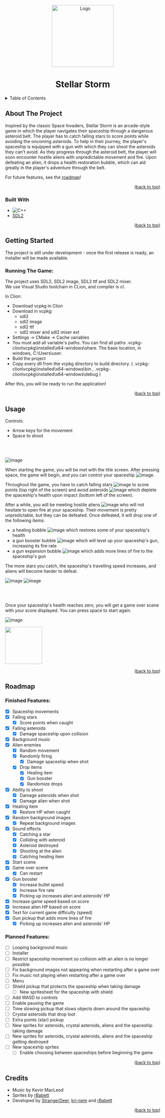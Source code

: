 <a name="readme-top"></a>
<br />
<div align="center">
  <a href="https://github.com/github_username/repo_name">
    <img src="https://github.com/StrangerDeer/cpp-space-invader/assets/113454591/4a7e2879-b5a6-47cc-b892-27a46f661ea0" alt="Logo" width="200" height="200">
  </a>
<h1 align="center">Stellar Storm</h1>
</div>


<details>
  <summary>Table of Contents</summary>
  <ol>
    <li>
      <a href="#about-the-project">About The Project</a>
      <ul>
        <li><a href="#built-with">Built With</a></li>
      </ul>
    </li>
    <li>
      <a href="#getting-started">Getting Started</a>
      <ul>
        <li><a href="#running-the-game">Running The Game</a></li>
      </ul>
    </li>
    <li><a href="#usage">Usage</a></li>
    <li><a href="#roadmap">Roadmap</a>
      <ul>
        <li><a href="#finished-features">Finished Features</a></li>
      </ul>
      <ul>
        <li><a href="#planned-features">Planned Features</a></li>
      </ul>
    </li>
    <li><a href="#credits">Credits</a></li>
  </ol>
</details>



## About The Project

Inspired by the classic Space Invaders, Stellar Storm is an arcade-style game in which the player navigates their spaceship through a dangerous asteroid belt. The player has to catch falling stars to score points while avoiding the oncoming asteroids. To help in their journey, the player's spaceship is equipped with a gun with which they can shoot the asteroids they can't avoid. As they progress through the asteroid belt, the player will soon encounter hostile aliens with unpredictable movement and fire. Upon defeating an alien, it drops a health restoration bubble, which can aid greatly in the player's adventure through the belt.
<br>

For future features, see the <a href="#roadmap">roadmap</a>!

<p align="right">(<a href="#readme-top">back to top</a>)</p>


### Built With

* ![C++](https://img.shields.io/badge/c++-%2300599C.svg?style=for-the-badge&logo=c%2B%2B&logoColor=white)
* [SDL2](https://www.libsdl.org)

<p align="right">(<a href="#readme-top">back to top</a>)</p>


## Getting Started
The project is still under development - once the first release is ready, an installer will be made available.

### Running The Game:
The project uses SDL2, SDL2 image, SDL2 ttf and SDL2 mixer.<br>
We use Visual Studio toolchain in CLion, and compiler is cl.

In Clion:

* Download vcpkg in Clion
* Download in vcpkg:
    * sdl2
    * sdl2 image
    * sdl2 ttf
    * sdl2 mixer and sdl2 mixer ext
* Settings -> CMake -> Cache variables
* You must add all variable's paths. You can find all paths .vcpkg-clion\vcpkg\installed\x64-windows\share. The base location, in windows, C:\Users\user.
* Build the project
* Copy every dll from the vcpkg directory to build directory. ( .vcpkg-clion\vcpkg\installed\x64-windows\bin , .vcpkg-clion\vcpkg\installed\x64-windows\debug )

After this, you will be ready to run the application!

<p align="right">(<a href="#readme-top">back to top</a>)</p>


## Usage

Controls:
* Arrow keys for the movement
* Space to shoot
<br>
<br>

![image](https://github.com/StrangerDeer/cpp-space-invader/assets/113454591/56e15a26-0663-428f-9301-9a9cdeeaf0f1)

When starting the game, you will be met with the title screen. After pressing space, the game will begin, and you can control your spaceship ![image](https://github.com/StrangerDeer/cpp-space-invader/assets/113454591/b1f7fc10-cc44-432b-ac6c-b581e3293d38).
<br>

Throughout the game, you have to catch falling stars ![image](https://github.com/StrangerDeer/cpp-space-invader/assets/113454591/101d6603-5af6-4966-afa9-ed064d48026b) to score points (top right of the screen) and avoid asteroids ![image](https://github.com/StrangerDeer/cpp-space-invader/assets/113454591/94c297bf-4ec2-4ffa-96a1-9d528a85d719) which deplete the spaceship's health upon impact (bottom left of the screen).

After a while, you will be meeting hostile aliens ![image](https://github.com/StrangerDeer/cpp-space-invader/assets/113454591/b3eff62b-e956-4f28-a8d8-8cf0f13ce163) who will not hesitate to open fire at your spaceship. Their movement is pretty unpredictable, but they can be defeated. Once defeated, it will drop one of the following items:
- a healing bubble ![image](https://github.com/StrangerDeer/cpp-space-invader/assets/113454591/e7175e9a-6d23-4390-92d8-d8f587710131) which restores some of your spaceship's health
- a gun booster bubble ![image](https://github.com/StrangerDeer/cpp-space-invader/assets/113454591/6c61fdc9-fa82-430b-9d6f-ee71ad5d402a) which will level up your spaceship's gun, increasing its fire rate
- a gun expansion bubble ![image](https://github.com/StrangerDeer/cpp-space-invader/assets/113454591/1c2fafdb-5e72-4dc0-8fcd-0662702b0f0f) which adds more lines of fire to the spaceship's gun

The more stars you catch, the spaceship's travelling speed increases, and aliens will become harder to defeat.

![image](https://github.com/StrangerDeer/cpp-space-invader/assets/113454591/6107fdc2-2c63-4cd2-8531-b7c20bf481b4)
![image](https://github.com/StrangerDeer/cpp-space-invader/assets/113454591/dfd45d64-5067-48ed-bc50-aceb5d58c16c)

<br>
<br>

Once your spaceship's health reaches zero, you will get a game over scene with your score displayed. You can press space to start again.

![image](https://github.com/StrangerDeer/cpp-space-invader/assets/113454591/480ae7f6-f9ec-4908-a4b9-880515736d40)


<img src="https://github.com/rBabett/hyperbloom/assets/113454591/d0164a49-36f2-4c45-8ed7-ad62696df50d" width="120" height="120"/>

<p align="right">(<a href="#readme-top">back to top</a>)</p>

## Roadmap

### Finished Features:

- [X] Spaceship movements
- [X] Falling stars
  - [X] Score points when caught
- [X] Falling asteroids
  - [X] Damage spaceship upon collision
- [X] Background music
- [X] Alien enemies
  - [X] Random movement
  - [X] Randomly firing
    - [X] Damage spaceship when shot
  - [X] Drop items
    - [X] Healing item
    - [X] Gun booster
    - [X] Randomize drops
- [X] Ability to shoot
  - [X] Damage asteroids when shot
  - [X] Damage alien when shot
- [X] Healing item
  - [X] Restore HP when caught
- [X] Random background images
  - [X] Repeat background images
- [X] Sound effects
  - [X] Catching a star
  - [X] Colliding with asteroid
  - [X] Asteroid destroyed
  - [X] Shooting at the alien
  - [X] Catching healing item
- [X] Start scene
- [X] Game over scene
  - [X] Can restart
- [X] Gun booster
  - [X] Increase bullet speed
  - [X] Increase fire rate
  - [X] Picking up increases alien and asteroids' HP
- [X] Increase game speed based on score
- [X] Increase alien HP based on score
- [X] Text for current game difficulty (speed)
- [X] Gun pickup that adds more lines of fire
  - [X] Picking up increases alien and asteroids' HP

### Planned Features:
- [ ] Looping background music
- [ ] Installer
- [ ] Restrict spaceship movement so collision with an alien is no longer possible
- [ ] Fix background images not appearing when restarting after a game over
- [ ] Fix music not playing when restarting after a game over
- [ ] Menu
- [ ] Shield pickup that protects the spaceship when taking damage
  - [ ] New spritesheet for the spaceship with shield
- [ ] Add WASD to controls
- [ ] Enable pausing the game
- [ ] Time slowing pickup that slows objects down around the spaceship
- [ ] Crystal asteroids that drop loot
- [ ] Extra points (star) pickup
- [ ] New sprites for asteroids, crystal asteroids, aliens and the spaceship taking damage
- [ ] New sprites for asteroids, crystal asteroids, aliens and the spaceship getting destroyed
- [ ] New spaceship sprites
  - [ ] Enable choosing between spaceships before beginning the game 

<p align="right">(<a href="#readme-top">back to top</a>)</p>

## Credits
* Music by Kevin MacLeod
* Sprites by [rBabett](https://github.com/rBabett)
* Developed by [StrangerDeer](https://github.com/StrangerDeer), [kri-nem](https://github.com/kri-nem) and [rBabett](https://github.com/rBabett)

<p align="right">(<a href="#readme-top">back to top</a>)</p>
